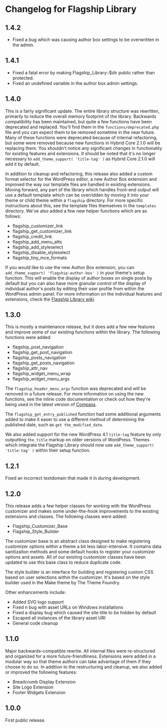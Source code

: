 # Changelog for Flagship Library

## 1.4.2

- Fixed a bug which was causing author box settings to be overwritten in the admin.

## 1.4.1

- Fixed a fatal error by making Flagship_Library::$dir public rather than protected.
- Fixed an undefined variable in the author box admin settings.

## 1.4.0

This is a fairly significant update. The entire library structure was rewritten, primarily to reduce the overall memory footprint of the library. Backwards compatibility has been maintained, but quite a few functions have been deprecated and replaced. You'll find them in the `functions/deprecated.php` file and you can expect them to be removed sometime in the near future. Many of these functions were deprecated because of internal refactoring, but some were removed because new functions in Hybrid Core 2.1.0 will be replacing them. You shouldn't notice any significant changes in functionality for existing features and extensions. It should be noted that it's no longer necessary to `add_theme_support( 'title-tag' )` as Hybrid Core 2.1.0 will add it by default.

In addition to cleanup and refactoring, this release also added a custom format selector for the WordPress editor, a new Author Box extension and improved the way our template files are handled in existing extensions. Moving forward, any part of the library which handles front-end output will use a default template which can be overridden by moving it into your theme or child theme within a `flagship` directory. For more specific instructions about this, see the template files themselves in the `templates` directory. We've also added a few new helper functions which are as follows:

- flagship_customizer_link
- flagship_get_customizer_link
- flagship_credit_link
- flagship_add_menu_atts
- flagship_add_styleselect
- flagship_disable_styleselect
- flagship_tiny_mce_formats

If you would like to use the new Author Box extension, you can `add_theme_support( 'flagship-author-box' )` in your theme's setup function. This will enable the display of author boxes on single posts by default but you can also have more granular control of the display of individual author's posts by editing their user profile from within the WordPress admin panel. For more information on the individual features and extensions, check the [Flagship Library wiki](https://github.com/FlagshipWP/flagship-library/wiki/).

## 1.3.0

This is mostly a maintenance release, but it does add a few new features and improve some of our existing functions within the library. The following functions were added:

- flagship_post_navigation
- flagship_get_post_navigation
- flagship_posts_navigation
- flagship_get_posts_navigation
- flagship_attr_nav
- flagship_widget_menu_wrap
- flagship_widget_menu_args

The `flagship_header_menu_args` function was deprecated and will be removed in a future release. For more information on using the new functions, see the inline code documentation or check out how they're being used in the latest version of [Compass](https://github.com/FlagshipWP/compass).

The `flagship_get_entry_published` function had some additional arguments added to make it easer to use a different method of determining the published date, such as `get the_modified_date`.

We also added support for the new WordPress 4.1 `title-tag` feature by only outputting `the_title` markup on older versions of WordPress. Themes which integrate the Flagship Library should now use `add_theme_support( 'title-tag' )` within their setup function.

## 1.2.1

Fixed an incorrect textdomain that made it in during development.

## 1.2.0

This release adds a few helper classes for working with the WordPress customizer and makes some under-the-hook improvements to the existing extensions and classes. The following classes were added:

- Flagship_Customizer_Base
- Flagship_Style_Builder

The customizer base is an abstract class designed to make registering customizer options within a theme a bit less labor-intensive. It contains data sanitizaiton methods and some default hooks to register your customizer options and assets. All of our existing customizer classes have been updated to use this base class to reduce duplicate code.

The style builder is an interface for building and registering custom CSS based on user selections within the customizer. It's based on the style builder used in the Make theme by The Theme Foundry.

Other enhancements include:

- Added SVG logo support
- Fixed n bug with asset URLs on Windows installations
- Fixed a display bug which caused the site title to be hidden by default
- Escaped all instances of the library asset URI
- General code cleanup

## 1.1.0

Major backwards-compatible rewrite. All internal files were re-structured and organized for a more future-friendliness. Extensions were added in a modular way so that theme authors can take advantage of them if they choose to do so. In addition to the restructuring and cleanup, we also added or improved the following features:

- Breadcrumb Display Extension
- Site Logo Extension
- Footer Widgets Extension

## 1.0.0

First public release.
